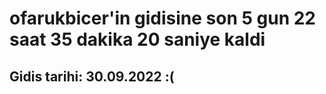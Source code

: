 # ofarukbicer'in gidisine son 5 gun 22 saat 35 dakika 20 saniye kaldi

## Gidis tarihi: 30.09.2022 :(
